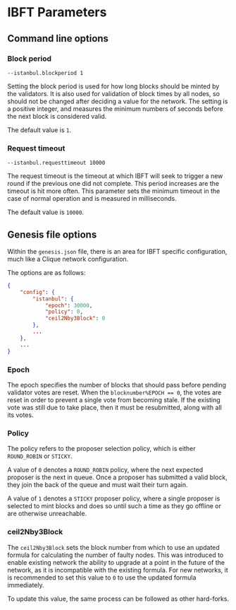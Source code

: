 # IBFT Parameters

## Command line options

### Block period

`--istanbul.blockperiod 1`

Setting the block period is used for how long blocks should be minted by the validators. It is also used for validation
of block times by all nodes, so should not be changed after deciding a value for the network.
The setting is a positive integer, and measures the minimum numbers of seconds before the next block is considered
valid.

The default value is `1`.

### Request timeout

`--istanbul.requesttimeout 10000`

The request timeout is the timeout at which IBFT will seek to trigger a new round if the previous one did not complete.
This period increases are the timeout is hit more often. This parameter sets the minimum timeout in the case of normal
operation and is measured in milliseconds.

The default value is `10000`.

## Genesis file options

Within the `genesis.json` file, there is an area for IBFT specific configuration, much like a Clique network
configuration.

The options are as follows:

```json
{
    "config": {
        "istanbul": {
            "epoch": 30000,
            "policy": 0,
            "ceil2Nby3Block": 0
        },
        ...
    },
    ...
}
```

### Epoch

The epoch specifies the number of blocks that should pass before pending validator votes are reset. When the
`blocknumber%EPOCH == 0`, the votes are reset in order to prevent a single vote from becoming stale. If the existing
vote was still due to take place, then it must be resubmitted, along with all its votes.

### Policy

The policy refers to the proposer selection policy, which is either `ROUND_ROBIN` or `STICKY`.

A value of `0` denotes a `ROUND_ROBIN` policy, where the next expected proposer is the next in queue. Once a proposer
has submitted a valid block, they join the back of the queue and must wait their turn again.

A value of `1` denotes a `STICKY` proposer policy, where a single proposer is selected to mint blocks and does so until
such a time as they go offline or are otherwise unreachable.

### ceil2Nby3Block

The `ceil2Nby3Block` sets the block number from which to use an updated formula for calculating the number of faulty
nodes. This was introduced to enable existing network the ability to upgrade at a point in the future of the network, as
it is incompatible with the existing formula. For new networks, it is recommended to set this value to `0` to use the
updated formula immediately.

To update this value, the same process can be followed as other hard-forks.
